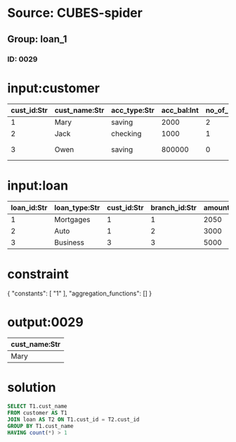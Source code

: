 # Source: CUBES-spider
## Group: loan_1
### ID: 0029

# input:customer

| cust_id:Str | cust_name:Str | acc_type:Str | acc_bal:Int | no_of_loans:Int | credit_score:Int | branch_id:Int | state:Str |
|---|---|---|---|---|---|---|---|
| 1 | Mary | saving | 2000 | 2 | 30 | 2 | Utah |
| 2 | Jack | checking | 1000 | 1 | 20 | 1 | Texas |
| 3 | Owen | saving | 800000 | 0 | 210 | 3 | New York |

# input:loan

| loan_id:Str | loan_type:Str | cust_id:Str | branch_id:Str | amount:Int |
|---|---|---|---|---|
| 1 | Mortgages | 1 | 1 | 2050 |
| 2 | Auto | 1 | 2 | 3000 |
| 3 | Business | 3 | 3 | 5000 |

# constraint

{
  "constants": [
    "1"
  ],
  "aggregation_functions": []
}

# output:0029

| cust_name:Str |
|---|
| Mary |

# solution

```sql
SELECT T1.cust_name
FROM customer AS T1
JOIN loan AS T2 ON T1.cust_id = T2.cust_id
GROUP BY T1.cust_name
HAVING count(*) > 1
```
